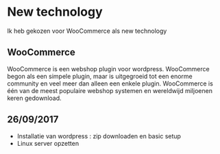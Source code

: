 # New technology

Ik heb gekozen voor WooCommerce als new technology

## WooCommerce


WooCommerce is een webshop plugin voor wordpress.
WooCommerce begon als een simpele plugin, maar is uitgegroeid tot een enorme community en veel meer dan alleen een enkele plugin. WooCommerce is één van de meest populaire webshop systemen en wereldwijd miljoenen keren gedownload.

## 26/09/2017

* Installatie van wordpress : zip downloaden en basic setup
* Linux server opzetten